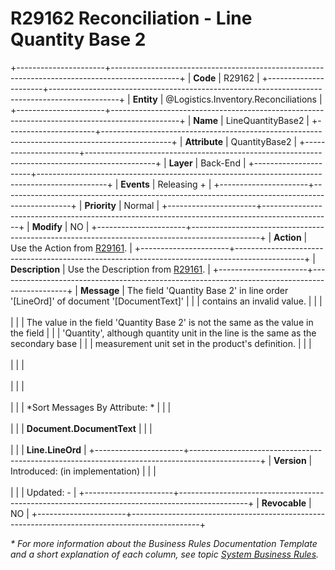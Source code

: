 ﻿---
erp.type: business-rule
erp.entity: Logistics.Inventory.Reconciliations
---

# R29162 Reconciliation - Line Quantity Base 2
+----------------------+-----------------------------------------------------------------------------------------------+
| **Code**             | R29162                                                                                        |
+----------------------+-----------------------------------------------------------------------------------------------+
| **Entity**           | @Logistics.Inventory.Reconciliations                                                          |
+----------------------+-----------------------------------------------------------------------------------------------+
| **Name**             | LineQuantityBase2                                                                             |
+----------------------+-----------------------------------------------------------------------------------------------+
| **Attribute**        | QuantityBase2                                                                                 |
+----------------------+-----------------------------------------------------------------------------------------------+
| **Layer**            | Back-End                                                                                      |
+----------------------+-----------------------------------------------------------------------------------------------+
| **Events**           | Releasing +                                                                                   |
+----------------------+-----------------------------------------------------------------------------------------------+
| **Priority**         | Normal                                                                                        |
+----------------------+-----------------------------------------------------------------------------------------------+
| **Modify**           | NO                                                                                            |
+----------------------+-----------------------------------------------------------------------------------------------+
| **Action**           | Use the Action from [R29161](R29161.md).                                                      |
+----------------------+-----------------------------------------------------------------------------------------------+
| **Description**      | Use the Description from [R29161](R29161.md).                                                 |
+----------------------+-----------------------------------------------------------------------------------------------+
| **Message**          | The field \'Quantity Base 2\' in line order \'\[LineOrd\]\' of document \'\[DocumentText\]\'  |
|                      | contains an invalid value.                                                                    |
|                      | <br/><br/>                                                                                    |
|                      | The value in the field \'Quantity Base 2\' is not the same as the value in the field          |
|                      | \'Quantity\', although quantity unit in the line is the same as the secondary base            |
|                      | measurement unit set in the product\'s definition.                                            |
|                      | <br/><br/>                                                                                    |
|                      | <br/><br/>                                                                                    |
|                      | <br/><br/>                                                                                    |
|                      | *Sort Messages By Attribute: *                                                                |
|                      | <br/><br/>                                                                                    |
|                      | **Document.DocumentText**                                                                     |
|                      | <br/><br/>                                                                                    |
|                      | **Line.LineOrd**                                                                              |
+----------------------+-----------------------------------------------------------------------------------------------+
| **Version**          | Introduced: (in implementation)                                                               |
|                      | <br/><br/>                                                                                    |
|                      | Updated: -                                                                                    |
+----------------------+-----------------------------------------------------------------------------------------------+
| **Revocable**        | NO                                                                                            |
+----------------------+-----------------------------------------------------------------------------------------------+

*\* For more information about the Business Rules Documentation Template and a short explanation of each column, see
topic [System Business Rules](../templates/template-description-system-business-rules.md).*
